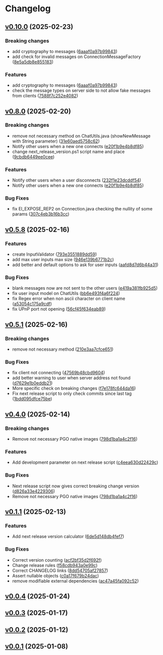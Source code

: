 # Changelog

## [v0.10.0](https://github.com/FelipeKobra/JMessenger/compare/v0.10.0...master) (2025-02-23)

### Breaking changes

-  add cryptography to messages ([6aaaf0a97b99843](https://github.com/FelipeKobra/JMessenger/commit/6aaaf0a97b99843))
-  add check for invalid messages on ConnectionMessageFactory ([8e5a5db8e855183](https://github.com/FelipeKobra/JMessenger/commit/8e5a5db8e855183))

### Features

-  add cryptography to messages ([6aaaf0a97b99843](https://github.com/FelipeKobra/JMessenger/commit/6aaaf0a97b99843))
-  check the message types on server side to not allow fake messages from clients ([7588f7c252e4082](https://github.com/FelipeKobra/JMessenger/commit/7588f7c252e4082))


## [v0.8.0](https://github.com/FelipeKobra/JMessenger/compare/v0.8.0...master) (2025-02-20)

### Breaking changes

-  remove not necessary method on ChatUtils.java (showNewMessage with String parameter) ([31e60aed5758c62](https://github.com/FelipeKobra/JMessenger/commit/31e60aed5758c62))
-  Notify other users when a new one connects ([e20f1b9e4b8df85](https://github.com/FelipeKobra/JMessenger/commit/e20f1b9e4b8df85))
-  change next_release_version.ps1 script name and place ([9cbdb6449ee0cee](https://github.com/FelipeKobra/JMessenger/commit/9cbdb6449ee0cee))

### Features

-  Notify other users when a user disconnects ([232f1e23dcddf54](https://github.com/FelipeKobra/JMessenger/commit/232f1e23dcddf54))
-  Notify other users when a new one connects ([e20f1b9e4b8df85](https://github.com/FelipeKobra/JMessenger/commit/e20f1b9e4b8df85))

### Bug Fixes

-  fix EI_EXPOSE_REP2 on Connection.java checking the nullity of some params ([307c4eb3b16b3cc](https://github.com/FelipeKobra/JMessenger/commit/307c4eb3b16b3cc))

## [v0.5.8](https://github.com/FelipeKobra/JMessenger/compare/v0.5.8...master) (2025-02-16)


### Features

-  create InputValidator ([793e3551889dd59](https://github.com/FelipeKobra/JMessenger/commit/793e3551889dd59))
-  add max user inputs max size ([946e139b6771b2c](https://github.com/FelipeKobra/JMessenger/commit/946e139b6771b2c))
-  add better and default options to ask for user inputs ([aafd8d7d6b44a31](https://github.com/FelipeKobra/JMessenger/commit/aafd8d7d6b44a31))

### Bug Fixes

-  blank messages now are not sent to the other users ([e419a381fb925d5](https://github.com/FelipeKobra/JMessenger/commit/e419a381fb925d5))
-  fix user input model on ChatUtils ([bb6e493f4a6f224](https://github.com/FelipeKobra/JMessenger/commit/bb6e493f4a6f224))
-  fix Regex error when non ascii character on client name ([a53054c175a9cdf](https://github.com/FelipeKobra/JMessenger/commit/a53054c175a9cdf))
-  fix UPnP port not opening ([56cf45f634eab89](https://github.com/FelipeKobra/JMessenger/commit/56cf45f634eab89))

## [v0.5.1](https://github.com/FelipeKobra/JMessenger/compare/v0.5.1...master) (2025-02-16)

### Breaking changes

-  remove not necessary method ([210e3aa7cfce651](https://github.com/FelipeKobra/JMessenger/commit/210e3aa7cfce651))


### Bug Fixes

-  fix client not connecting ([47569b48cbd9604](https://github.com/FelipeKobra/JMessenger/commit/47569b48cbd9604))
-  add better warning to user when server address not found ([d7629e1b0eddb21](https://github.com/FelipeKobra/JMessenger/commit/d7629e1b0eddb21))
-  More specific check on breaking changes ([f7e178fc644da16](https://github.com/FelipeKobra/JMessenger/commit/f7e178fc644da16))
-  Fix next release script to only check commits since last tag ([1bdd095dfce75be](https://github.com/FelipeKobra/JMessenger/commit/1bdd095dfce75be))

## [v0.4.0](https://github.com/FelipeKobra/JMessenger/compare/v0.4.0...master) (2025-02-14)

### Breaking changes

-  Remove not necessary PGO native images ([798d1ba1a4c2f16](https://github.com/FelipeKobra/JMessenger/commit/798d1ba1a4c2f16))

### Features

-  Add development parameter on next release script ([c4eea630d22429c](https://github.com/FelipeKobra/JMessenger/commit/c4eea630d22429c))

### Bug Fixes

-  Next release script now gives correct breaking change version ([d826a33e4229306](https://github.com/FelipeKobra/JMessenger/commit/d826a33e4229306))
-  Remove not necessary PGO native images ([798d1ba1a4c2f16](https://github.com/FelipeKobra/JMessenger/commit/798d1ba1a4c2f16))

## [v0.1.1](https://github.com/FelipeKobra/JMessenger/compare/v0.1.1...master) (2025-02-13)


### Features

-  Add next release version calculator ([6de5d148db4fef7](https://github.com/FelipeKobra/JMessenger/commit/6de5d148db4fef7))

### Bug Fixes

-  Correct version counting ([acf2bf35d2f692f](https://github.com/FelipeKobra/JMessenger/commit/acf2bf35d2f692f))
-  Change release rules ([f58cdb943a0e99c](https://github.com/FelipeKobra/JMessenger/commit/f58cdb943a0e99c))
-  Correct CHANGELOG links ([8dd54705af27857](https://github.com/FelipeKobra/JMessenger/commit/8dd54705af27857))
-  Assert nullable objects ([c0a17f679b24dac](https://github.com/FelipeKobra/JMessenger/commit/c0a17f679b24dac))
-  remove modifiable external dependencies ([ac47a45fa092c52](https://github.com/FelipeKobra/JMessenger/commit/ac47a45fa092c52))

## [v0.0.4](https://github.com/FelipeKobra/JMessenger/compare/v0.0.4...master) (2025-01-24)




## [v0.0.3](https://github.com/FelipeKobra/JMessenger/compare/v0.0.3...master) (2025-01-17)




## [v0.0.2](https://github.com/FelipeKobra/JMessenger/compare/v0.0.2...master) (2025-01-12)




## [v0.0.1](https://github.com/FelipeKobra/JMessenger/compare/v0.0.1...master) (2025-01-08)




